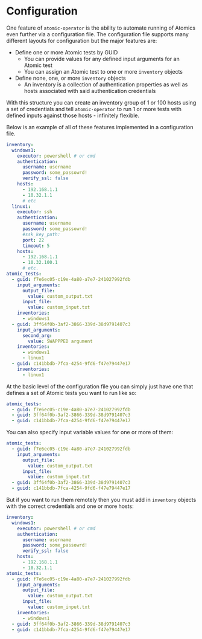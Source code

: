 # Configuration

One feature of `atomic-operator` is the ability to automate running of Atomics even further via a configuration file. The configuration file supports many different layouts for configuration but the major features are:

* Define one or more Atomic tests by GUID 
  * You can provide values for any defined input arguments for an Atomic test
  * You can assign an Atomic test to one or more `inventory` objects
* Define none, one, or more `inventory` objects
  * An inventory is a collection of authentication properties as well as hosts associated with said authentication credentials

With this structure you can create an inventory group of 1 or 100 hosts using a set of credentials and tell `atomic-operator` to run 1 or more tests with defined inputs against those hosts - infinitely flexible.

Below is an example of all of these features implemented in a configuration file.

```yaml
inventory:
  windows1:
    executor: powershell # or cmd
    authentication:
      username: username
      password: some_passowrd!
      verify_ssl: false
    hosts:
      - 192.168.1.1
      - 10.32.1.1
      # etc
  linux1:
    executor: ssh
    authentication:
      username: username
      password: some_passowrd!
      #ssk_key_path:
      port: 22
      timeout: 5
    hosts:
      - 192.168.1.1
      - 10.32.100.1
      # etc.
atomic_tests:
  - guid: f7e6ec05-c19e-4a80-a7e7-241027992fdb
    input_arguments:
      output_file:
        value: custom_output.txt
      input_file:
        value: custom_input.txt
    inventories:
      - windows1
  - guid: 3ff64f0b-3af2-3866-339d-38d9791407c3
    input_arguments:
      second_arg:
        value: SWAPPPED argument
    inventories:
      - windows1
      - linux1
  - guid: c141bbdb-7fca-4254-9fd6-f47e79447e17
    inventories:
      - linux1
```

At the basic level of the configuration file you can simply just have one that defines a set of Atomic tests you want to run like so:

```yaml
atomic_tests:
  - guid: f7e6ec05-c19e-4a80-a7e7-241027992fdb
  - guid: 3ff64f0b-3af2-3866-339d-38d9791407c3
  - guid: c141bbdb-7fca-4254-9fd6-f47e79447e17
```

You can also specify input variable values for one or more of them:

```yaml
atomic_tests:
  - guid: f7e6ec05-c19e-4a80-a7e7-241027992fdb
    input_arguments:
      output_file:
        value: custom_output.txt
      input_file:
        value: custom_input.txt
  - guid: 3ff64f0b-3af2-3866-339d-38d9791407c3
  - guid: c141bbdb-7fca-4254-9fd6-f47e79447e17
```

But if you want to run them remotely then you must add in `inventory` objects with the correct credentials and one or more hosts:

```yaml
inventory:
  windows1:
    executor: powershell # or cmd
    authentication:
      username: username
      password: some_passowrd!
      verify_ssl: false
    hosts:
      - 192.168.1.1
      - 10.32.1.1
atomic_tests:
  - guid: f7e6ec05-c19e-4a80-a7e7-241027992fdb
    input_arguments:
      output_file:
        value: custom_output.txt
      input_file:
        value: custom_input.txt
    inventories:
      - windows1
  - guid: 3ff64f0b-3af2-3866-339d-38d9791407c3
  - guid: c141bbdb-7fca-4254-9fd6-f47e79447e17
```
